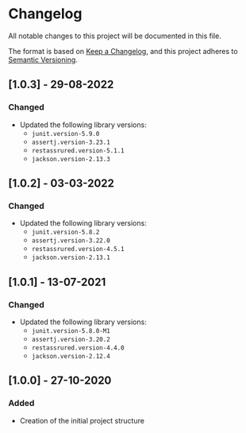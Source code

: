 # Changelog
All notable changes to this project will be documented in this file.

The format is based on [Keep a Changelog](https://keepachangelog.com/en/1.0.0/),
and this project adheres to [Semantic Versioning](https://semver.org/spec/v2.0.0.html).

## [1.0.3] - 29-08-2022

### Changed
- Updated the following library versions:
  - `junit.version-5.9.0`
  - `assertj.version-3.23.1`
  - `restassrured.version-5.1.1`
  - `jackson.version-2.13.3`

## [1.0.2] - 03-03-2022

### Changed
- Updated the following library versions:
    - `junit.version-5.8.2`
    - `assertj.version-3.22.0`
    - `restassrured.version-4.5.1`
    - `jackson.version-2.13.1`

## [1.0.1] - 13-07-2021

### Changed
- Updated the following library versions:
  - `junit.version-5.8.0-M1`
  - `assertj.version-3.20.2`
  - `restassrured.version-4.4.0`
  - `jackson.version-2.12.4`

## [1.0.0] - 27-10-2020

### Added
- Creation of the initial project structure
